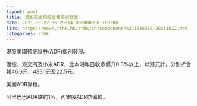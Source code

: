 ```yaml
---
layout: post
title: 港股美國預託證券個別發展
date: 2021-10-22 06:29:14.000000000 +08:00
link: https://news.rthk.hk/rthk/ch/component/k2/1616365-20211022.htm
categories: rthk
---
```


港股美國預託證券(ADR)個別發展。

滙控、港交所及小米ADR，比本港昨日收市價升0.3%以上，以港元計，分別折合報46.6元、483.1元及22.5元。

美團ADR靠穩。

阿里巴巴ADR跌約1%，內銀股ADR亦偏軟。
